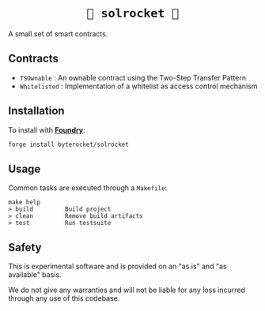 <h1 align=center><code>
🚀 solrocket 🚀
</code></h1>

A small set of smart contracts.

## Contracts

- `TSOwnable` : An ownable contract using the Two-Step Transfer Pattern
- `Whitelisted` : Implementation of a whitelist as access control mechanism

## Installation

To install with [**Foundry**](https://github.com/gakonst/foundry):

```sh
forge install byterocket/solrocket
```

## Usage

Common tasks are executed through a `Makefile`:
```
make help
> build         Build project
> clean         Remove build artifacts
> test          Run testsuite
```

## Safety

This is experimental software and is provided on an "as is" and
"as available" basis.

We do not give any warranties and will not be liable for any loss incurred
through any use of this codebase.
